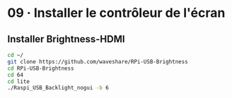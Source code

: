 # 09 · Installer le contrôleur de l'écran


## Installer Brightness-HDMI

```bash
cd ~/
git clone https://github.com/waveshare/RPi-USB-Brightness
cd RPi-USB-Brightness
cd 64
cd lite
./Raspi_USB_Backlight_nogui -b 6
```